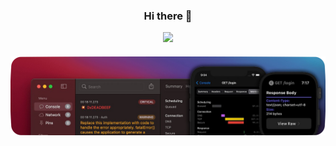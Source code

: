 <h3 align="center"> Hi there 👋 </h3>

<div align="center" style="margin-bottom: 20px;">
    <img src="https://komarev.com/ghpvc/?username=bahmanworld">
</div>

![banner](https://github.com/bahmanworld/bahmanworld/blob/main/banner.png)


